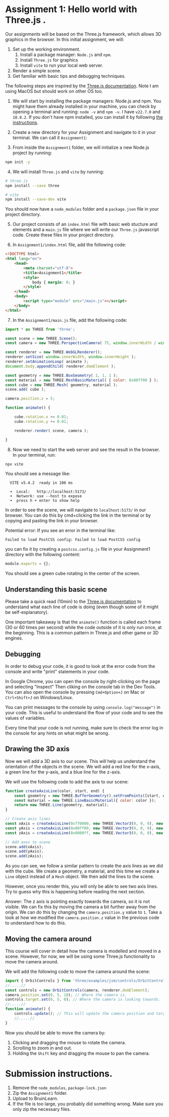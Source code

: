 
# Assignment 1: Hello world with Three.js .

Our assignments will be based on the Three.js framework, which allows 3D graphics in the browser. In this initial assignment, we will:

1. Set up the working environment.
   1. Install a package manager: `Node.js` and `npm`.
   2. Install `Three.js` for graphics
   3. Install `vite` to run your local web server.
2. Render a simple scene.
3. Get familiar with basic tips and debugging techniques.

The following steps are inspired by the [Three.js documentation](https://threejs.org/docs/#manual/en/introduction/Installation). Note I am using MacOS but should work on other OS too.

1. We will start by installing the package managers: Node.js and npm. You might have them already installed in your machine, you can check by opening a terminal and running:
`node -v` and `npm -v`. I have `v22.7.0` and `10.8.2`.
If you don't have npm installed, you can install it by following [the instructions](https://nodejs.org/en/download/package-manager).

2. Create a new directory for your Assignment and navigate to it in your terminal. We can call it `Assignment1`:

3. From inside the `Assignment1` folder, we will initialize a new Node.js project by running:
```bash 
npm init -y
```
4. We will install `Three.js` and `vite` by running:
```bash
# three.js
npm install --save three

# vite
npm install --save-dev vite
```
You should now have a `node_modules` folder and a `package.json` file in your project directory.

5. Our project consists of an `index.html` file with basic web stucture and elements and a `main.js` file where we will write our `Three.js` javascript code. Create these files in your project directory.

6. In `Assignment1/index.html` file, add the following code:
```html
<!DOCTYPE html>
<html lang="en">
	<head>
		<meta charset="utf-8">
		<title>Assignment1</title>
		<style>
			body { margin: 0; }
		</style>
	</head>
	<body>
		<script type="module" src="/main.js"></script>
	</body>
</html>
```

7. In the `Assignment1/main.js` file, add the following code:
```javascript
import * as THREE from 'three';

const scene = new THREE.Scene();
const camera = new THREE.PerspectiveCamera( 75, window.innerWidth / window.innerHeight, 0.1, 1000 );

const renderer = new THREE.WebGLRenderer();
renderer.setSize( window.innerWidth, window.innerHeight );
renderer.setAnimationLoop( animate );
document.body.appendChild( renderer.domElement );

const geometry = new THREE.BoxGeometry( 1, 1, 1 );
const material = new THREE.MeshBasicMaterial( { color: 0x00ff00 } );
const cube = new THREE.Mesh( geometry, material );
scene.add( cube );

camera.position.z = 5;

function animate() {

	cube.rotation.x += 0.01;
	cube.rotation.y += 0.01;

	renderer.render( scene, camera );

}
```

8. Now we need to start the web server and see the result in the browser. In your terminal, run:
```bash
npx vite
```
You should see a message like:
```
  VITE v5.4.2  ready in 106 ms

  ➜  Local:   http://localhost:5173/
  ➜  Network: use --host to expose
  ➜  press h + enter to show help
```

In order to see the scene, we will navigate to `localhost:5173/` in our browser. You can do this by cmd+clicking the link in the terminal or by copying and pasting the link in your browser.

Potential error: If you see an error in the terminal like:
```
Failed to load PostCSS config: Failed to load PostCSS config
```
you can fix it by creating a `postcss.config.js` file in your Assignment1 directory with the following content:
```javascript
module.exports = {};
```

You should see a green cube rotating in the center of the screen.



## Understanding this basic scene
Please take a quick read (10min) to the [Three.js documentation](https://threejs.org/docs/#manual/en/introduction/Creating-a-scene) to understand what each line of code is doing (even though some of it might be self-explanatory).

One important takeaway is that the `animate()` function is called each frame (30 or 60 times per second) while the code outside of it is only run once, at the beginning. This is a common pattern in Three.js and other game or 3D engines.


## Debugging
In order to debug your code, it is good to look at the error code from the console and write "print" statements in your code. 

In Google Chrome, you can open the console by right-clicking on the page and selecting "Inspect" Then cliking on the console tab in the Dev Tools. You can also open the console by pressing `Cmd+Option+J` on Mac or `Ctrl+Shift+J` on Windows/Linux.

You can print messages to the console by using `console.log("message")` in your code. This is useful to understand the flow of your code and to see the values of variables.

Every time that your code is not running, make sure to check the error log in the console for any hints on what might be wrong.


## Drawing the 3D axis

Now we will add a 3D axis to our scene. This will help us understand the orientation of the objects in the scene. We will add a red line for the x-axis, a green line for the y-axis, and a blue line for the z-axis.

We will use the following code to add the axis to our scene:
```javascript
function createAxisLine(color, start, end) {
    const geometry = new THREE.BufferGeometry().setFromPoints([start, end]);
    const material = new THREE.LineBasicMaterial({ color: color });
    return new THREE.Line(geometry, material);
}

// Create axis lines
const xAxis = createAxisLine(0xff0000, new THREE.Vector3(0, 0, 0), new THREE.Vector3(5, 0, 0)); // Red
const yAxis = createAxisLine(0x00ff00, new THREE.Vector3(0, 0, 0), new THREE.Vector3(0, 5, 0)); // Green
const zAxis = createAxisLine(0x0000ff, new THREE.Vector3(0, 0, 0), new THREE.Vector3(0, 0, 5)); // Blue

// Add axes to scene
scene.add(xAxis);
scene.add(yAxis);
scene.add(zAxis);
```

As you can see, we follow a similar pattern to create the axis lines as we did with the cube. We create a geometry, a material, and this time we create a `Line` object instead of a `Mesh` object. We then add the lines to the scene.

However, once you render this, you will only be able to see two axis lines. Try to guess why this is happening before reading the next section.

Answer: The z axis is pointing exactly towards the camera, so it is not visible. We can fix this by moving the camera a bit further away from the origin. We can do this by changing the `camera.position.y` value to `1`. Take a look at how we modified the `camera.position.z` value in the previous code to understand how to do this.

## Moving the camera around
This course will cover in detail how the camera is modelled and moved in a scene. However, for now, we will be using some Three.js functionality to move the camera around. 

We will add the following code to move the camera around the scene:
```javascript
import { OrbitControls } from 'three/examples/jsm/controls/OrbitControls';
//.....//
const controls = new OrbitControls(camera, renderer.domElement);
camera.position.set(0, 5, 10); // Where the camera is.
controls.target.set(0, 5, 0); // Where the camera is looking towards.
//.....//
function animate() {
	controls.update(); // This will update the camera position and target based on the user input.
	//.....//
}
```

Now you should be able to move the camera by:
1. Clicking and dragging the mouse to rotate the camera.
2. Scrolling to zoom in and out.
3. Holding the `Shift` key and dragging the mouse to pan the camera.



# Submission instructions.

1. Remove the `node_modules`, `package-lock.json`
2. Zip the `Assignment1` folder.
3. Upload to BruinLearn.
4. If the file is too large, you probably did something wrong. Make sure you only zip the necessary files.

   